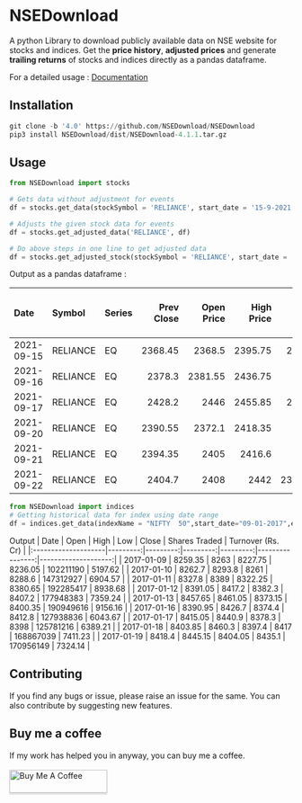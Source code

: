 # **NSEDownload** #

A python Library to download publicly available data on NSE website for stocks and indices. Get the **price history**, **adjusted prices** and generate **trailing returns** of stocks and indices directly as a pandas dataframe.

For a detailed usage : <a href="https://nsedownload.github.io/NSEDownload/">Documentation</a>

## **Installation** ##

```python
git clone -b '4.0' https://github.com/NSEDownload/NSEDownload
pip3 install NSEDownload/dist/NSEDownload-4.1.1.tar.gz 
```

## **Usage** ##

```python
from NSEDownload import stocks

# Gets data without adjustment for events
df = stocks.get_data(stockSymbol = 'RELIANCE', start_date = '15-9-2021', end_date = '1-10-2021')

# Adjusts the given stock data for events
df = stocks.get_adjusted_data('RELIANCE', df)

# Do above steps in one line to get adjusted data
df = stocks.get_adjusted_stock(stockSymbol = 'RELIANCE', start_date = '15-9-2021', end_date = '1-10-2021')
```

Output as a pandas dataframe :

| Date                | Symbol   | Series   |   Prev Close |   Open Price |   High Price |   Low Price |   Last Price |   Close Price |   Average Price |   Total Traded Quantity |    Turnover |   No. of Trades |   Deliverable Qty |   % Dly Qt to Traded Qty |
|:--------------------|:---------|:---------|-------------:|-------------:|-------------:|------------:|-------------:|--------------:|----------------:|------------------------:|------------:|----------------:|------------------:|-------------------------:|
| 2021-09-15 | RELIANCE | EQ       |      2368.45 |      2368.5  |      2395.75 |     2368.5  |      2379.4  |       2378.3  |         2380.39 |                 4186300 | 9.96505e+09 |          168130 |           2310144 |                    55.18 |
| 2021-09-16 | RELIANCE | EQ       |      2378.3  |      2381.55 |      2436.75 |     2367    |      2424    |       2428.2  |         2408.55 |                 6206657 | 1.49491e+10 |          214010 |           2473588 |                    39.85 |
| 2021-09-17 | RELIANCE | EQ       |      2428.2  |      2446    |      2455.85 |     2375.6  |      2387    |       2390.55 |         2410.13 |                16098099 | 3.87986e+10 |          278098 |           9460717 |                    58.77 |
| 2021-09-20 | RELIANCE | EQ       |      2390.55 |      2372.1  |      2418.35 |     2370    |      2391.85 |       2394.35 |         2398.57 |                 5436385 | 1.30396e+10 |          171011 |           3042705 |                    55.97 |
| 2021-09-21 | RELIANCE | EQ       |      2394.35 |      2405    |      2416.6  |     2384    |      2400    |       2404.7  |         2401.93 |                 4576111 | 1.09915e+10 |          149803 |           2365643 |                    51.7  |
| 2021-09-22 | RELIANCE | EQ       |      2404.7  |      2408    |      2442    |     2398.25 |      2430.8  |       2430.5  |         2426.47 |                 5074612 | 1.23134e+10 |          179090 |           2811116 |                    55.4  |

```python
from NSEDownload import indices
# Getting historical data for index using date range
df = indices.get_data(indexName = "NIFTY  50",start_date="09-01-2017",end_date="14-08-2019")
```

Output
| Date                |     Open |     High |      Low |    Close |   Shares Traded |   Turnover (Rs. Cr) |
|:--------------------|---------:|---------:|---------:|---------:|----------------:|--------------------:|
| 2017-01-09  |  8259.35 |  8263    |  8227.75 |  8236.05 |       102211190 |             5197.62 |
| 2017-01-10  |  8262.7  |  8293.8  |  8261    |  8288.6  |       147312927 |             6904.57 |
| 2017-01-11  |  8327.8  |  8389    |  8322.25 |  8380.65 |       192285417 |             8938.68 |
| 2017-01-12  |  8391.05 |  8417.2  |  8382.3  |  8407.2  |       177948383 |             7359.24 |
| 2017-01-13  |  8457.65 |  8461.05 |  8373.15 |  8400.35 |       190949616 |             9156.16 |
| 2017-01-16  |  8390.95 |  8426.7  |  8374.4  |  8412.8  |       127938836 |             6043.67 |
| 2017-01-17  |  8415.05 |  8440.9  |  8378.3  |  8398    |       125781216 |             6389.21 |
| 2017-01-18  |  8403.85 |  8460.3  |  8397.4  |  8417    |       168867039 |             7411.23 |
| 2017-01-19  |  8418.4  |  8445.15 |  8404.05 |  8435.1  |       170956149 |             7324.14 |

## **Contributing** ##
If you find any bugs or issue, please raise an issue for the same. You can also contribute by suggesting new features.

## **Buy me a coffee** ##
If my work has helped you in anyway, you can buy me a coffee.  
<br>
<a href="https://www.buymeacoffee.com/jinit" target="_blank"><img src="https://www.buymeacoffee.com/assets/img/custom_images/orange_img.png" alt="Buy Me A Coffee" style="height: 41px !important;width: 174px !important;box-shadow: 0px 3px 2px 0px rgba(190, 190, 190, 0.5) !important;-webkit-box-shadow: 0px 3px 2px 0px rgba(190, 190, 190, 0.5) !important;" ></a>
